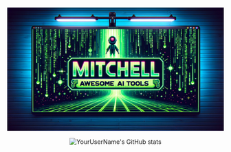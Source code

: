 ![Logo](https://raw.githubusercontent.com/mingchikuo/mingchikuo/main/logo3.png)

<div align="center">
  <img src="https://github-readme-stats.vercel.app/api?username=mingchikuo&hide=contribs&show_icons=true&theme=merko" alt="YourUserName's GitHub stats" />
</div>
